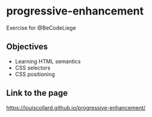 # progressive-enhancement
Exercise for @BeCodeLiege

## Objectives
- Learning HTML semantics
- CSS selectors
- CSS positioning

## Link to the page
https://louiscollard.github.io/progressive-enhancement/
